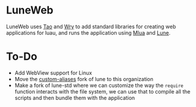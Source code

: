 # LuneWeb

LuneWeb uses [Tao](https://github.com/tauri-apps/tao) and [Wry](https://github.com/tauri-apps/wry) to add standard libraries for creating web applications for luau, and runs the application using [Mlua](https://github.com/mlua-rs/mlua) and [Lune](https://github.com/lune-org/lune).

# To-Do

- Add WebView support for Linux
- Move the [custom-aliases](https://github.com/HighFlowey/luneweb/tree/custom-aliases) fork of lune to this organization
- Make a fork of lune-std where we can customize the way the `require` function interacts with the file system, we can use that to compile all the scripts and then bundle them with the application
